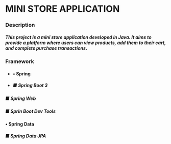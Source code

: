 # MINI STORE APPLICATION

### Description

##### This project is a mini store application developed in Java. It aims to provide a platform where users can view products, add them to their cart, and complete purchase transactions.

### Framework

   + #### • Spring 

  +   #####    ■ Spring Boot 3
  #####    ■ Spring Web
  #####    ■ Sprin Boot Dev Tools

  ####   • Spring Data
  
  ##### ■ Spring Data JPA

  

